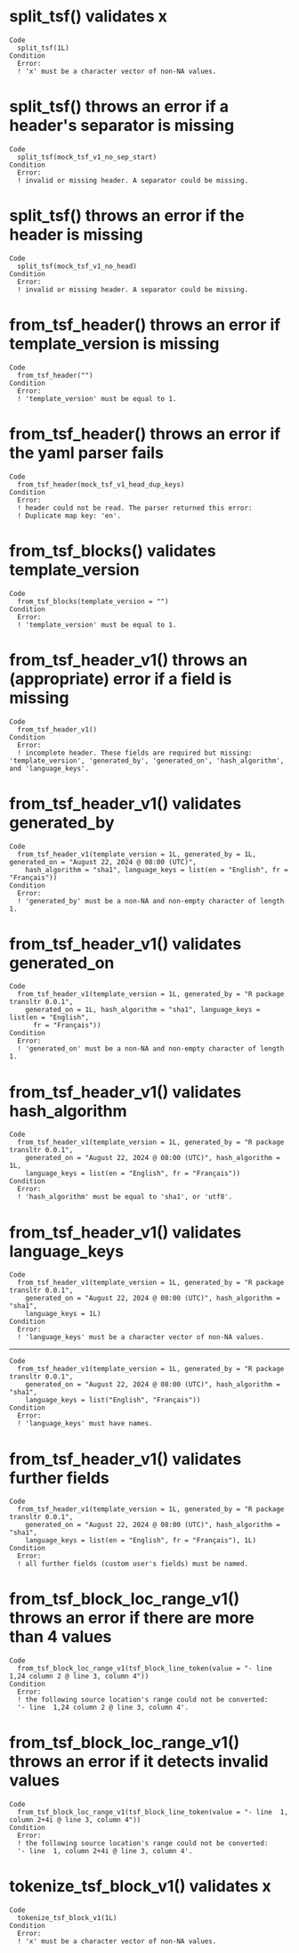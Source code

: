 # split_tsf() validates x

    Code
      split_tsf(1L)
    Condition
      Error:
      ! 'x' must be a character vector of non-NA values.

# split_tsf() throws an error if a header's separator is missing

    Code
      split_tsf(mock_tsf_v1_no_sep_start)
    Condition
      Error:
      ! invalid or missing header. A separator could be missing.

# split_tsf() throws an error if the header is missing

    Code
      split_tsf(mock_tsf_v1_no_head)
    Condition
      Error:
      ! invalid or missing header. A separator could be missing.

# from_tsf_header() throws an error if template_version is missing

    Code
      from_tsf_header("")
    Condition
      Error:
      ! 'template_version' must be equal to 1.

# from_tsf_header() throws an error if the yaml parser fails

    Code
      from_tsf_header(mock_tsf_v1_head_dup_keys)
    Condition
      Error:
      ! header could not be read. The parser returned this error:
      ! Duplicate map key: 'en'.

# from_tsf_blocks() validates template_version

    Code
      from_tsf_blocks(template_version = "")
    Condition
      Error:
      ! 'template_version' must be equal to 1.

# from_tsf_header_v1() throws an (appropriate) error if a field is missing

    Code
      from_tsf_header_v1()
    Condition
      Error:
      ! incomplete header. These fields are required but missing: 'template_version', 'generated_by', 'generated_on', 'hash_algorithm', and 'language_keys'.

# from_tsf_header_v1() validates generated_by

    Code
      from_tsf_header_v1(template_version = 1L, generated_by = 1L, generated_on = "August 22, 2024 @ 08:00 (UTC)",
        hash_algorithm = "sha1", language_keys = list(en = "English", fr = "Français"))
    Condition
      Error:
      ! 'generated_by' must be a non-NA and non-empty character of length 1.

# from_tsf_header_v1() validates generated_on

    Code
      from_tsf_header_v1(template_version = 1L, generated_by = "R package transltr 0.0.1",
        generated_on = 1L, hash_algorithm = "sha1", language_keys = list(en = "English",
          fr = "Français"))
    Condition
      Error:
      ! 'generated_on' must be a non-NA and non-empty character of length 1.

# from_tsf_header_v1() validates hash_algorithm

    Code
      from_tsf_header_v1(template_version = 1L, generated_by = "R package transltr 0.0.1",
        generated_on = "August 22, 2024 @ 08:00 (UTC)", hash_algorithm = 1L,
        language_keys = list(en = "English", fr = "Français"))
    Condition
      Error:
      ! 'hash_algorithm' must be equal to 'sha1', or 'utf8'.

# from_tsf_header_v1() validates language_keys

    Code
      from_tsf_header_v1(template_version = 1L, generated_by = "R package transltr 0.0.1",
        generated_on = "August 22, 2024 @ 08:00 (UTC)", hash_algorithm = "sha1",
        language_keys = 1L)
    Condition
      Error:
      ! 'language_keys' must be a character vector of non-NA values.

---

    Code
      from_tsf_header_v1(template_version = 1L, generated_by = "R package transltr 0.0.1",
        generated_on = "August 22, 2024 @ 08:00 (UTC)", hash_algorithm = "sha1",
        language_keys = list("English", "Français"))
    Condition
      Error:
      ! 'language_keys' must have names.

# from_tsf_header_v1() validates further fields

    Code
      from_tsf_header_v1(template_version = 1L, generated_by = "R package transltr 0.0.1",
        generated_on = "August 22, 2024 @ 08:00 (UTC)", hash_algorithm = "sha1",
        language_keys = list(en = "English", fr = "Français"), 1L)
    Condition
      Error:
      ! all further fields (custom user's fields) must be named.

# from_tsf_block_loc_range_v1() throws an error if there are more than 4 values

    Code
      from_tsf_block_loc_range_v1(tsf_block_line_token(value = "- line  1,24 column 2 @ line 3, column 4"))
    Condition
      Error:
      ! the following source location's range could not be converted:
      '- line  1,24 column 2 @ line 3, column 4'.

# from_tsf_block_loc_range_v1() throws an error if it detects invalid values

    Code
      from_tsf_block_loc_range_v1(tsf_block_line_token(value = "- line  1, column 2+4i @ line 3, column 4"))
    Condition
      Error:
      ! the following source location's range could not be converted:
      '- line  1, column 2+4i @ line 3, column 4'.

# tokenize_tsf_block_v1() validates x

    Code
      tokenize_tsf_block_v1(1L)
    Condition
      Error:
      ! 'x' must be a character vector of non-NA values.

